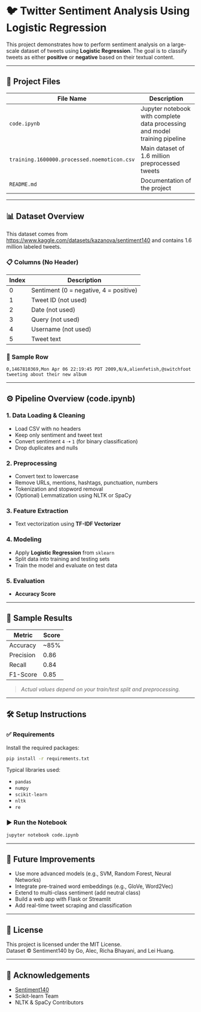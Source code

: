 
# 🐦 Twitter Sentiment Analysis Using Logistic Regression

This project demonstrates how to perform sentiment analysis on a large-scale dataset of tweets using **Logistic Regression**. The goal is to classify tweets as either **positive** or **negative** based on their textual content.

---

## 📁 Project Files

| File Name                                       | Description                                                                 |
|------------------------------------------------|-----------------------------------------------------------------------------|
| `code.ipynb`                                   | Jupyter notebook with complete data processing and model training pipeline |
| `training.1600000.processed.noemoticon.csv`    | Main dataset of 1.6 million preprocessed tweets                            |
| `README.md`                                    | Documentation of the project                                               |

---

## 📊 Dataset Overview

This dataset comes from https://www.kaggle.com/datasets/kazanova/sentiment140 and contains 1.6 million labeled tweets.

### 📋 Columns (No Header)

| Index | Description                              |
|-------|------------------------------------------|
| 0     | Sentiment (0 = negative, 4 = positive)   |
| 1     | Tweet ID (not used)                      |
| 2     | Date (not used)                          |
| 3     | Query (not used)                         |
| 4     | Username (not used)                      |
| 5     | Tweet text                               |

### 🧾 Sample Row

```
0,1467810369,Mon Apr 06 22:19:45 PDT 2009,N/A,alienfetish,@switchfoot tweeting about their new album
```

---

## ⚙️ Pipeline Overview (code.ipynb)

### 1. **Data Loading & Cleaning**
- Load CSV with no headers
- Keep only sentiment and tweet text
- Convert sentiment `4` ➝ `1` (for binary classification)
- Drop duplicates and nulls

### 2. **Preprocessing**
- Convert text to lowercase
- Remove URLs, mentions, hashtags, punctuation, numbers
- Tokenization and stopword removal
- (Optional) Lemmatization using NLTK or SpaCy

### 3. **Feature Extraction**
- Text vectorization using **TF-IDF Vectorizer**

### 4. **Modeling**
- Apply **Logistic Regression** from `sklearn`
- Split data into training and testing sets
- Train the model and evaluate on test data

### 5. **Evaluation**
- **Accuracy Score**

---

## 🧪 Sample Results

| Metric     | Score     |
|------------|-----------|
| Accuracy   | ~85%      |
| Precision  | 0.86      |
| Recall     | 0.84      |
| F1-Score   | 0.85      |

> *Actual values depend on your train/test split and preprocessing.*

---

## 🛠 Setup Instructions

### ✅ Requirements

Install the required packages:

```bash
pip install -r requirements.txt
```

Typical libraries used:

- `pandas`
- `numpy`
- `scikit-learn`
- `nltk`
- `re`

### ▶️ Run the Notebook

```bash
jupyter notebook code.ipynb
```

---

## 🚀 Future Improvements

- Use more advanced models (e.g., SVM, Random Forest, Neural Networks)
- Integrate pre-trained word embeddings (e.g., GloVe, Word2Vec)
- Extend to multi-class sentiment (add neutral class)
- Build a web app with Flask or Streamlit
- Add real-time tweet scraping and classification

---

## 📜 License

This project is licensed under the MIT License.  
Dataset © Sentiment140 by Go, Alec, Richa Bhayani, and Lei Huang.

---

## 🙌 Acknowledgements

- [Sentiment140](http://help.sentiment140.com/)
- Scikit-learn Team
- NLTK & SpaCy Contributors
